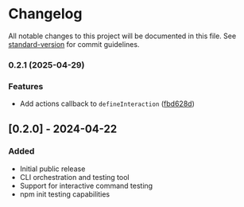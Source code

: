 # Changelog

All notable changes to this project will be documented in this file. See [standard-version](https://github.com/conventional-changelog/standard-version) for commit guidelines.

### 0.2.1 (2025-04-29)


### Features

* Add actions callback to `defineInteraction` ([fbd628d](https://github.com/Lms24/clifty/commit/fbd628d2a04c09738066d9d9c0865869fd71b31a))

## [0.2.0] - 2024-04-22

### Added

- Initial public release
- CLI orchestration and testing tool
- Support for interactive command testing
- npm init testing capabilities
